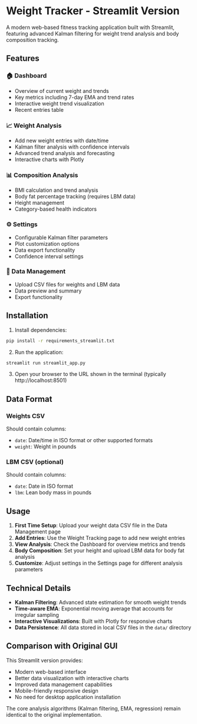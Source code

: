 # Weight Tracker - Streamlit Version

A modern web-based fitness tracking application built with Streamlit, featuring advanced Kalman filtering for weight trend analysis and body composition tracking.

## Features

### 🏠 Dashboard
- Overview of current weight and trends
- Key metrics including 7-day EMA and trend rates
- Interactive weight trend visualization
- Recent entries table

### 📈 Weight Analysis
- Add new weight entries with date/time
- Kalman filter analysis with confidence intervals
- Advanced trend analysis and forecasting
- Interactive charts with Plotly

### 📊 Composition Analysis
- BMI calculation and trend analysis
- Body fat percentage tracking (requires LBM data)
- Height management
- Category-based health indicators

### ⚙️ Settings
- Configurable Kalman filter parameters
- Plot customization options
- Data export functionality
- Confidence interval settings

### 📁 Data Management
- Upload CSV files for weights and LBM data
- Data preview and summary
- Export functionality

## Installation

1. Install dependencies:
```bash
pip install -r requirements_streamlit.txt
```

2. Run the application:
```bash
streamlit run streamlit_app.py
```

3. Open your browser to the URL shown in the terminal (typically http://localhost:8501)

## Data Format

### Weights CSV
Should contain columns:
- `date`: Date/time in ISO format or other supported formats
- `weight`: Weight in pounds

### LBM CSV (optional)
Should contain columns:
- `date`: Date in ISO format
- `lbm`: Lean body mass in pounds

## Usage

1. **First Time Setup**: Upload your weight data CSV file in the Data Management page
2. **Add Entries**: Use the Weight Tracking page to add new weight entries
3. **View Analysis**: Check the Dashboard for overview metrics and trends
4. **Body Composition**: Set your height and upload LBM data for body fat analysis
5. **Customize**: Adjust settings in the Settings page for different analysis parameters

## Technical Details

- **Kalman Filtering**: Advanced state estimation for smooth weight trends
- **Time-aware EMA**: Exponential moving average that accounts for irregular sampling
- **Interactive Visualizations**: Built with Plotly for responsive charts
- **Data Persistence**: All data stored in local CSV files in the `data/` directory

## Comparison with Original GUI

This Streamlit version provides:
- Modern web-based interface
- Better data visualization with interactive charts
- Improved data management capabilities
- Mobile-friendly responsive design
- No need for desktop application installation

The core analysis algorithms (Kalman filtering, EMA, regression) remain identical to the original implementation.
